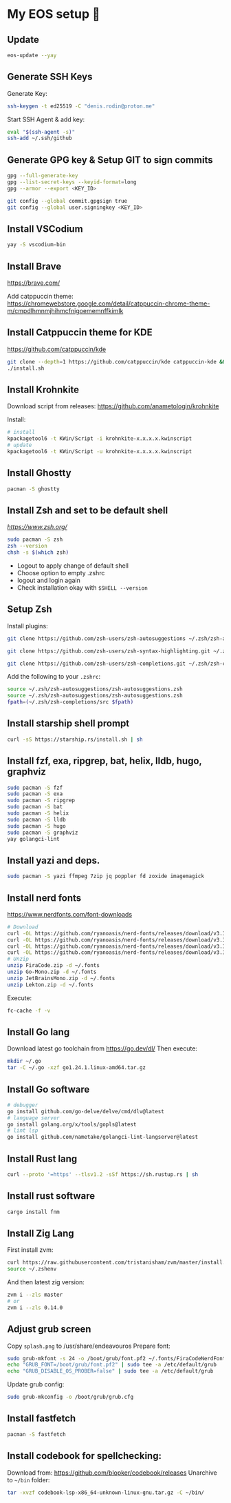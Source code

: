 # My EOS setup :rocket:

## Update

```bash
eos-update --yay
```

## Generate SSH Keys

Generate Key:
```bash
ssh-keygen -t ed25519 -C "denis.rodin@proton.me"
```
Start SSH Agent & add key:
```bash
eval "$(ssh-agent -s)"
ssh-add ~/.ssh/github
```

## Generate GPG key & Setup GIT to sign commits

```bash
gpg --full-generate-key
gpg --list-secret-keys --keyid-format=long
gpg --armor --export <KEY_ID>

git config --global commit.gpgsign true
git config --global user.signingkey <KEY_ID>
```

## Install VSCodium
```bash
yay -S vscodium-bin
```

## Install Brave
https://brave.com/

Add catppuccin theme: https://chromewebstore.google.com/detail/catppuccin-chrome-theme-m/cmpdlhmnmjhihmcfnigoememnffkimlk

## Install Catppuccin theme for KDE
https://github.com/catppuccin/kde

```bash
git clone --depth=1 https://github.com/catppuccin/kde catppuccin-kde && cd catppuccin-kde
./install.sh
```

## Install Krohnkite
Download script from releases:
https://github.com/anametologin/krohnkite

Install:
```bash
# install
kpackagetool6 -t KWin/Script -i krohnkite-x.x.x.x.kwinscript
# update
kpackagetool6 -t KWin/Script -u krohnkite-x.x.x.x.kwinscript
```

## Install Ghostty
```bash
pacman -S ghostty
```

## Install Zsh and set to be default shell
*https://www.zsh.org/*

```bash
sudo pacman -S zsh
zsh --version
chsh -s $(which zsh)
```
- Logout to apply change of default shell
- Choose option to empty .zshrc
- logout and login again
- Check installation okay with `$SHELL --version`

## Setup Zsh
Install plugins:
```bash
git clone https://github.com/zsh-users/zsh-autosuggestions ~/.zsh/zsh-autosuggestions

git clone https://github.com/zsh-users/zsh-syntax-highlighting.git ~/.zsh/zsh-syntax-highlighting

git clone https://github.com/zsh-users/zsh-completions.git ~/.zsh/zsh-completions
```
Add the following to your `.zshrc`:
```bash
source ~/.zsh/zsh-autosuggestions/zsh-autosuggestions.zsh
source ~/.zsh/zsh-autosuggestions/zsh-autosuggestions.zsh
fpath=(~/.zsh/zsh-completions/src $fpath)
```

## Install starship shell prompt
```bash
curl -sS https://starship.rs/install.sh | sh
```

## Install fzf, exa, ripgrep, bat, helix, lldb, hugo, graphviz
```bash
sudo pacman -S fzf
sudo pacman -S exa
sudo pacman -S ripgrep
sudo pacman -S bat
sudo pacman -S helix
sudo pacman -S lldb
sudo pacman -S hugo
sudo pacman -S graphviz
yay golangci-lint
```

## Install yazi and deps.
```bash
sudo pacman -S yazi ffmpeg 7zip jq poppler fd zoxide imagemagick
```

## Install nerd fonts
https://www.nerdfonts.com/font-downloads
```bash
# Download
curl -OL https://github.com/ryanoasis/nerd-fonts/releases/download/v3.3.0/FiraCode.zip
curl -OL https://github.com/ryanoasis/nerd-fonts/releases/download/v3.3.0/Go-Mono.zip
curl -OL https://github.com/ryanoasis/nerd-fonts/releases/download/v3.3.0/JetBrainsMono.zip
curl -OL https://github.com/ryanoasis/nerd-fonts/releases/download/v3.3.0/Lekton.zip
# Unzip
unzip FiraCode.zip -d ~/.fonts
unzip Go-Mono.zip -d ~/.fonts
unzip JetBrainsMono.zip -d ~/.fonts
unzip Lekton.zip -d ~/.fonts
```
Execute:
```bash
fc-cache -f -v
```

## Install Go lang
Download latest go toolchain from https://go.dev/dl/
Then execute:
```bash
mkdir ~/.go
tar -C ~/.go -xzf go1.24.1.linux-amd64.tar.gz
```

## Install Go software
```bash
# debugger
go install github.com/go-delve/delve/cmd/dlv@latest
# language server
go install golang.org/x/tools/gopls@latest
# lint lsp
go install github.com/nametake/golangci-lint-langserver@latest
```

## Install Rust lang
```bash
curl --proto '=https' --tlsv1.2 -sSf https://sh.rustup.rs | sh
```

## Install rust software
```bash
cargo install fnm
```

## Install Zig Lang
First install zvm:
```bash
curl https://raw.githubusercontent.com/tristanisham/zvm/master/install.sh | bash
source ~/.zshenv
```
And then latest zig version:
```bash
zvm i --zls master
# or
zvm i --zls 0.14.0
```

## Adjust grub screen
Copy `splash.png` to /usr/share/endeavouros
Prepare font:
```bash
sudo grub-mkfont -s 24 -o /boot/grub/font.pf2 ~/.fonts/FiraCodeNerdFont-Regular.ttf
echo "GRUB_FONT=/boot/grub/font.pf2" | sudo tee -a /etc/default/grub
echo "GRUB_DISABLE_OS_PROBER=false" | sudo tee -a /etc/default/grub
```
Update grub config:
```bash
sudo grub-mkconfig -o /boot/grub/grub.cfg
```

## Install fastfetch
```bash
pacman -S fastfetch
```
## Install codebook for spellchecking:
Download from: https://github.com/blopker/codebook/releases
Unarchive to `~/bin` folder:
```bash
tar -xvzf codebook-lsp-x86_64-unknown-linux-gnu.tar.gz -C ~/bin/
```